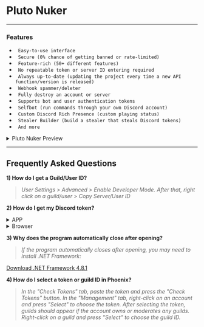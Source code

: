 # Pluto Nuker

---

### Features

* ` Easy-to-use interface`
* ` Secure (0% chance of getting banned or rate-limited)`
* ` Feature-rich (50+ different features)`
* ` No repeatable token or server ID entering required`
* ` Always up-to-date (updating the project every time a new API function/version is released)`
* ` Webhook spammer/deleter`
* ` Fully destroy an account or server`
* ` Supports bot and user authentication tokens`
* ` Selfbot (run commands through your own Discord account)`
* ` Custom Discord Rich Presence (custom playing status)`
* ` Stealer Builder (build a stealer that steals Discord tokens)`
* ` And more`

<details>
<summary>Pluto Nuker Preview</summary>
<img src="https://i.imgur.com/A13TAMz.png">
<img src="https://i.imgur.com/aW5yttp.png">
<img src="https://i.imgur.com/QdRBdoJ.png">
<img src="https://i.imgur.com/FlayPSv.png">
</details>

---

## Frequently Asked Questions

**1) How do I get a Guild/User ID?**
> *User Settings > Advanced > Enable Developer Mode. After that, right click on a guild/user > Copy Server/User ID*

**2) How do I get my Discord token?**
<details>
<summary>APP</summary>

> *Press the Windows Key + R and type %appdata%\discord in the dialog box.*

> *Search for the settings.json file and open it in Notepad or any text editor of your choice.*

> *Add "DANGEROUS_ENABLE_DEVTOOLS_ONLY_ENABLE_IF_YOU_KNOW_WHAT_YOURE_DOING": true, so it should look like this:* 
```json
{
  "DANGEROUS_ENABLE_DEVTOOLS_ONLY_ENABLE_IF_YOU_KNOW_WHAT_YOURE_DOING": true,
  "IS_MAXIMIZED": false,
  "IS_MINIMIZED": false,
  "START_MINIMIZED": true,
  "WINDOW_BOUNDS": {
    "x": 0,
    "y": 0,
    "width": 0,
    "height": 0
  }
}
```
> *Save the file and exit the text editor.*

> *Restart the Discord app by first exiting and then relaunching the app.*

> *Press CTRL+Shift+J in the APP, and paste:*
```javascript
(webpackChunkdiscord_app.push([[''],{},e=>{m=[];for(let c in e.c)m.push(e.c[c])}]),m).find(m=>m?.exports?.default?.getToken!==void 0).exports.default.getToken()
```
> Note: you may need to type "allow pasting" before pasting the code.
</details>
<details>
<summary>Browser</summary>

> *Go to Discord in your browser, log in, press CTRL+SHIFT+J, and paste:*
```javascript
(webpackChunkdiscord_app.push([[''],{},e=>{m=[];for(let c in e.c)m.push(e.c[c])}]),m).find(m=>m?.exports?.default?.getToken!==void 0).exports.default.getToken()
```
> Note: you may need to type "allow pasting" before pasting the code.
</details>

**3) Why does the program automatically close after opening?**
> *If the program automatically closes after opening, you may need to install .NET Framework:*

[Download .NET Framework 4.8.1](https://download.microsoft.com/download/4/b/2/cd00d4ed-ebdd-49ee-8a33-eabc3d1030e3/NDP481-Web.exe)

**4) How do I select a token or guild ID in Phoenix?**
> *In the "Check Tokens" tab, paste the token and press the "Check Tokens" button. In the "Management" tab, right-click on an account and press "Select" to choose the token. After selecting the token, guilds should appear if the account owns or moderates any guilds. Right-click on a guild and press "Select" to choose the guild ID.*
